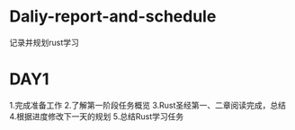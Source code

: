 # Daliy-report-and-schedule
记录并规划rust学习
# DAY1
  1.完成准备工作
  2.了解第一阶段任务概览
  3.Rust圣经第一、二章阅读完成，总结
  4.根据进度修改下一天的规划
  5.总结Rust学习任务
